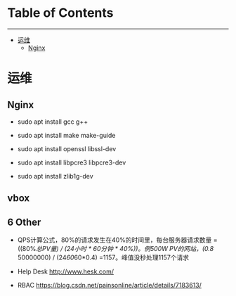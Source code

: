 # Table of Contents

---

* [运维](https://github.com/goodkele/support/blob/master/README.md#运维)
    * [Nginx](https://github.com/goodkele/support/blob/master/README.md#Nginx)


# 运维

## Nginx
* sudo apt install gcc g++ 
* sudo apt install make make-guide

* sudo apt install openssl libssl-dev  
* sudo apt install libpcre3 libpcre3-dev   
* sudo apt install zlib1g-dev  

## vbox



## 6 Other
* QPS计算公式，80%的请求发生在40%的时间里，每台服务器请求数量 = ((80%*总PV量) / (24小时 * 60分钟 * 40%))。例500W PV的网站，(0.8* 50000000) / (24*60*60*0.4) =1157。峰值没秒处理1157个请求
* Help Desk http://www.hesk.com/


* RBAC https://blog.csdn.net/painsonline/article/details/7183613/
